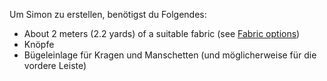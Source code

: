 Um Simon zu erstellen, benötigst du Folgendes:

-   About 2 meters (2.2 yards) of a suitable fabric (see [Fabric options](/docs/patterns/simon/fabric/))
-   Knöpfe
-   Bügeleinlage für Kragen und Manschetten (und möglicherweise für die vordere Leiste)
